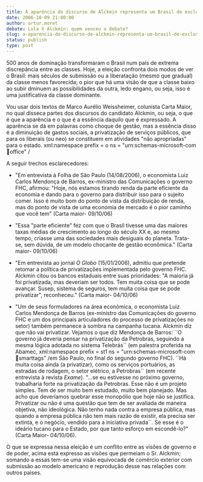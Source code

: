 ```yaml
---
title: A aparência do discurso de Alckmin representa um Brasil de exclusão? Por mais 500 anos!
date: 2006-10-09 21:00:00
author: artur.moret
debate: Lula X Alckmin: quem venceu o debate?
slug: a-aparencia-do-discurso-de-alckmin-representa-um-brasil-de-exclusao-por-mais-500-anos
status: publish 
type: post
---
```


500 anos de dominação transformaram o Brasil num país de extrema discrepância entre as classes. Hoje, a eleição confronta dois modos de ver o Brasil: mais séculos de submissão ou a liberatação (mesmo que gradual) da classe menos favorecida; o pior que há uma visão de que a classe baixo ao subir dminuem as possibilidades da outra, ledo engano, ou seja, isso é uma justificativa da classe dominante. 


Vou usar dois textos de Marco Aurélio Weissheimer, colunista Carta Maior, no qual disseca partes dos discursos do candidato Alckmin, ou seja, o que é que a aparência e o que é a essência daquilo que é expressado. A aparência se dá em palavras como choque de gestão, mas a essência disso é a diminuição de gastos sociais, a privatização de serviços públicos, que para os liberais (ou neo) se constituem em atividades "não apropriadas" para o estado. xml:namespace prefix = o ns = "urn:schemas-microsoft-com:office:office" /


A seguir trechos esclarecedores:


- "Em entrevista à Folha de São Paulo (14/08/2006), o economista Luiz Carlos Mendonça de Barros, ex-ministro das Comunicações o governo FHC, afirmou: "Hoje, nós estamos tirando renda da parte eficiente da economia e dando para o governo para distribuir isso para o sujeito comer. Isso é muito bom do ponto de vista da distribuição de renda, mas do ponto de vista de uma economia de mercado é o pior caminho que você tem" (Carta maior- 09/10/06)


- "Essa "parte eficiente" fez com que o Brasil tivesse uma das maiores taxas médias de crescimento ao longo do século XX e, ao mesmo tempo, criasse uma das sociedades mais desiguais do planeta. Trata-se, sem dúvida, de um modelo chocante de gestão econômica." (Carta maior- 09/10/06)


- "Em entrevista ao jornal *O Globo* (15/01/2006), admitiu que pretende retomar a política de privatizações implementada pelo governo FHC. Alckmin citou os bancos estaduais entre suas prioridades: "A maioria já foi privatizada, mas deveriam ser todos. Tem muita coisa que se pode avançar. Susep, sistema de seguros, tem muita coisa que se pode privatizar", reconheceu." (Carta maior- 04/10/06)


- "Um de seus formuladores na área econômica, o economista Luiz Carlos Mendonça de Barros (ex-ministro das Comunicações do governo FHC e um dos principais articuladores do processo de privatizações no setor) também permanece à sombra na campanha tucana. Alckmin diz que não vai privatizar. Vejamos o que diz Mendonça de Barros: ´´O governo já deveria pensar na privatização da Petrobras, seguindo a mesma lógica adotada no sistema Telebrás´´ (em palestra proferida na Abamec, xml:namespace prefix = st1 ns = "urn:schemas-microsoft-com:office:smarttags" /em São Paulo, no final do segundo governo FHC). ´´Há muita coisa ainda (a privatizar), como os serviços portuários, as estradas de rodagem, o setor elétrico, a Petrobras´´ (em recente entrevista à revista *Exame*). "...se eu estivesse no próximo governo, trabalharia forte na privatização da Petrobras. Esse não é um projeto simples. Tem de ser muito bem estudado, muito bem planejado. Mas acho que deveríamos quebrar esse monopólio que hoje não se justifica. Privatizar ou não é uma questão que tem de ser avaliada de maneira objetiva, não ideológica. Não tenho nada contra a empresa pública, mas quando a empresa pública não tem mais razão de existir, ela precisa ser extinta, e o negócio, vendido para a iniciativa privada´´. Se esse é o ideário tucano para o Estado, por que tanto esforço em escondê-lo?"(Carta Maior- 04/10/06).


O que se expressa nessa eleição é um conflito entre as visões de governo e de poder, acima está expresso as visões que permeiam o Sr. Alckmin; somando a essas tem-se uma visão equivocada de comércio exterior com submissão ao modelo americano e reprodução desse nas relações com outros paises.


